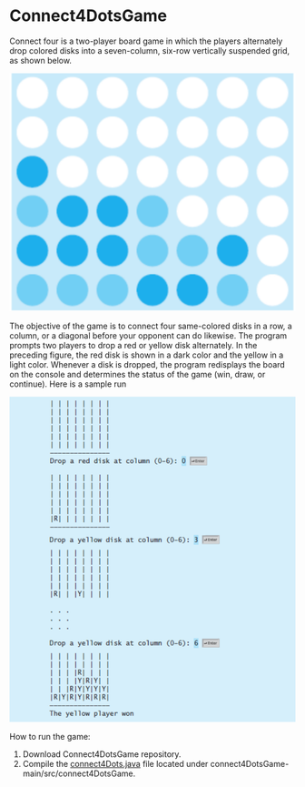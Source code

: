 # Connect4DotsGame  

Connect four is a two-player board game in which the players alternately drop colored disks
into a seven-column, six-row vertically suspended grid, as shown below.

![Image1](https://github.com/GurpreetSingh97/Connect4DotsGame/blob/main/Screen%20Shot%202022-01-03%20at%205.50.12%20PM.png)

The objective of the game is to connect four same-colored disks in a row, a column, or a
diagonal before your opponent can do likewise. The program prompts two players to drop a red
or yellow disk alternately. In the preceding figure, the red disk is shown in a dark color and the
yellow in a light color. Whenever a disk is dropped, the program redisplays the board on the
console and determines the status of the game (win, draw, or continue). Here is a sample run


![Image2](https://github.com/GurpreetSingh97/Connect4DotsGame/blob/main/Screen%20Shot%202022-01-03%20at%205.50.23%20PM.png)  

How to run the game:  
1. Download Connect4DotsGame repository.  
2. Compile the [connect4Dots.java](https://github.com/GurpreetSingh97/Connect4DotsGame/tree/main/src/connect4DotsGame) file located under connect4DotsGame-main/src/connect4DotsGame.
